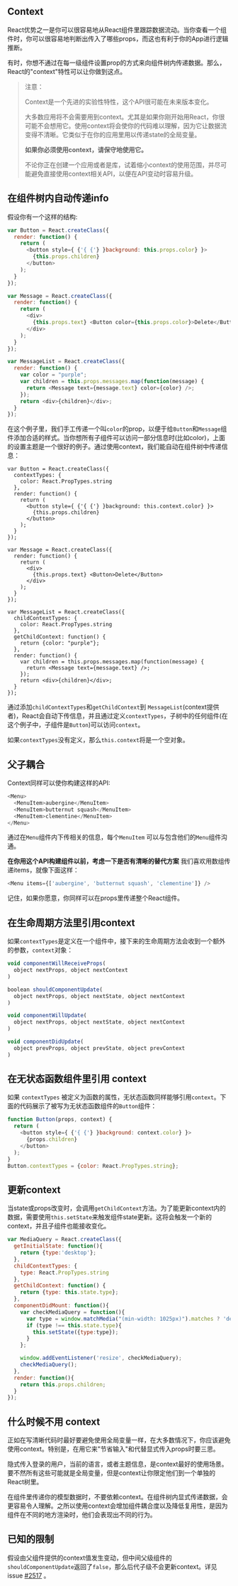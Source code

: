 ##  Context
React优势之一是你可以很容易地从React组件里跟踪数据流动。当你查看一个组件时，你可以很容易地判断出传入了哪些props，而这也有利于你的App进行逻辑推断。

有时，你想不通过在每一级组件设置prop的方式来向组件树内传递数据。那么，React的"context"特性可以让你做到这点。

> 注意：
>
> Context是一个先进的实验性特性，这个API很可能在未来版本变化。
>
> 大多数应用将不会需要用到context。尤其是如果你刚开始用React，你很可能不会想用它。使用context将会使你的代码难以理解，因为它让数据流变得不清晰。它类似于在你的应用里用以传递state的全局变量。
>
> **如果你必须使用context，请保守地使用它。**
>
> 不论你正在创建一个应用或者是库，试着缩小context的使用范围，并尽可能避免直接使用context相关API，以便在API变动时容易升级。

## 在组件树内自动传递info

假设你有一个这样的结构:

```javascript
var Button = React.createClass({
  render: function() {
    return (
      <button style={ {'{ {'} }background: this.props.color} }>
        {this.props.children}
      </button>
    );
  }
});

var Message = React.createClass({
  render: function() {
    return (
      <div>
        {this.props.text} <Button color={this.props.color}>Delete</Button>
      </div>
    );
  }
});

var MessageList = React.createClass({
  render: function() {
    var color = "purple";
    var children = this.props.messages.map(function(message) {
      return <Message text={message.text} color={color} />;
    });
    return <div>{children}</div>;
  }
});
```

在这个例子里，我们手工传递一个叫`color`的prop，以便于给`Button`和`Message`组件添加合适的样式。当你想所有子组件可以访问一部分信息时(比如color)，上面的设置主题是一个很好的例子。通过使用context，我们能自动在组件树中传递信息：

```javascript{2-4,7,18,25-30,33}
var Button = React.createClass({
  contextTypes: {
    color: React.PropTypes.string
  },
  render: function() {
    return (
      <button style={ {'{ {'} }background: this.context.color} }>
        {this.props.children}
      </button>
    );
  }
});

var Message = React.createClass({
  render: function() {
    return (
      <div>
        {this.props.text} <Button>Delete</Button>
      </div>
    );
  }
});

var MessageList = React.createClass({
  childContextTypes: {
    color: React.PropTypes.string
  },
  getChildContext: function() {
    return {color: "purple"};
  },
  render: function() {
    var children = this.props.messages.map(function(message) {
      return <Message text={message.text} />;
    });
    return <div>{children}</div>;
  }
});
```

通过添加`childContextTypes`和`getChildContext`到 `MessageList`(context提供者)，React会自动下传信息，并且通过定义`contextTypes`，子树中的任何组件(在这个例子中，子组件是`Button`)可以访问`context`。

如果`contextTypes`没有定义，那么`this.context`将是一个空对象。

## 父子耦合

Context同样可以使你构建这样的API:

```javascript
<Menu>
  <MenuItem>aubergine</MenuItem>
  <MenuItem>butternut squash</MenuItem>
  <MenuItem>clementine</MenuItem>
</Menu>
```

通过在`Menu`组件内下传相关的信息，每个`MenuItem` 可以与包含他们的`Menu`组件沟通。

**在你用这个API构建组件以前，考虑一下是否有清晰的替代方案** 我们喜欢用数组传递items，就像下面这样：

```javascript
<Menu items={['aubergine', 'butternut squash', 'clementine']} />
```

记住，如果你愿意，你同样可以在props里传递整个React组件。

## 在生命周期方法里引用context

如果`contextTypes`是定义在一个组件中，接下来的生命周期方法会收到一个额外的参数，`context`对象：

```javascript
void componentWillReceiveProps(
  object nextProps, object nextContext
)

boolean shouldComponentUpdate(
  object nextProps, object nextState, object nextContext
)

void componentWillUpdate(
  object nextProps, object nextState, object nextContext
)

void componentDidUpdate(
  object prevProps, object prevState, object prevContext
)
```

## 在无状态函数组件里引用 context

如果 `contextTypes` 被定义为函数的属性，无状态函数同样能够引用`context`。下面的代码展示了被写为无状态函数组件的`Button`组件：

```javascript
function Button(props, context) {
  return (
    <button style={ {'{ {'} }background: context.color} }>
      {props.children}
    </button>
  );
}
Button.contextTypes = {color: React.PropTypes.string};
```

## 更新context

当state或props改变时，会调用`getChildContext`方法。为了能更新context内的数据，需要使用`this.setState`来触发组件state更新。这将会触发一个新的context，并且子组件也能接收变化。

```javascript
var MediaQuery = React.createClass({
  getInitialState: function(){
    return {type:'desktop'};
  },
  childContextTypes: {
    type: React.PropTypes.string
  },
  getChildContext: function() {
    return {type: this.state.type};
  },
  componentDidMount: function(){
    var checkMediaQuery = function(){
      var type = window.matchMedia("(min-width: 1025px)").matches ? 'desktop' : 'mobile';
      if (type !== this.state.type){
        this.setState({type:type});
      }
    };

    window.addEventListener('resize', checkMediaQuery);
    checkMediaQuery();
  },
  render: function(){
    return this.props.children;
  }
});
```

## 什么时候不用 context

正如在写清晰代码时最好要避免使用全局变量一样，在大多数情况下，你应该避免使用context。特别是，在用它来"节省输入"和代替显式传入props时要三思。

隐式传入登录的用户，当前的语言，或者主题信息，是context最好的使用场景。要不然所有这些可能就是全局变量，但是context让你限定他们到一个单独的React树里。

在组件里传递你的模型数据时，不要依赖context。在组件树内显式传递数据，会更容易令人理解。之所以使用context会增加组件耦合度以及降低复用性，是因为组件在不同的地方渲染时，他们会表现出不同的行为。

## 已知的限制

假设由父组件提供的context值发生变动，但中间父级组件的`shouldComponentUpdate`返回了`false`，那么后代子级不会更新context。详见 issue [#2517](https://github.com/facebook/react/issues/2517) 。